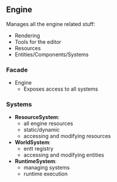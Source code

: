 ## Engine

Manages all the engine related stuff:
- Rendering 
- Tools for the editor
- Resources
- Entities/Components/Systems

### Facade
- Engine
  - Exposes access to all systems

### Systems
- **ResourceSystem**: 
  - all engine resources
  - static/dynamic
  - accessing and modifying resources
- **WorldSystem**: 
  - entt registry
  - accessing and modifying entities
- **RuntimeSystem**:
  - managing systems
  - runtime execution